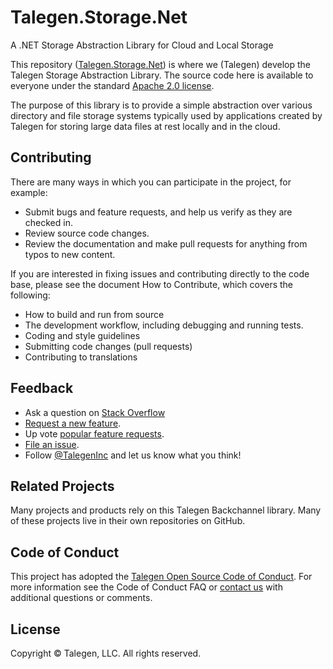 # Talegen.Storage.Net
A .NET Storage Abstraction Library for Cloud and Local Storage

This repository ([Talegen.Storage.Net](https://github.com/Talegen/Talegen.Storage.Net)) is where we (Talegen) develop the Talegen Storage Abstraction Library. The source code here is available to everyone under the standard [Apache 2.0 license](https://github.com/talegen/Talegen.PureBlue.Models/blob/main/LICENSE).

The purpose of this library is to provide a simple abstraction over various directory and file storage systems typically used by applications created by Talegen for storing large data files at rest locally and in the cloud. 

## Contributing

There are many ways in which you can participate in the project, for example:

 - Submit bugs and feature requests, and help us verify as they are checked in.
 - Review source code changes.
 - Review the documentation and make pull requests for anything from typos to new content. 

If you are interested in fixing issues and contributing directly to the code base, please see the document How to Contribute, which covers the following:

 - How to build and run from source
 - The development workflow, including debugging and running tests.
 - Coding and style guidelines
 - Submitting code changes (pull requests)
 - Contributing to translations

## Feedback

 - Ask a question on [Stack Overflow](https://stackoverflow.com/questions/tagged/Talegen)
 - [Request a new feature](https://github.com/talegen/Talegen.Storage.Net/blob/main/CONTRIBUTING.md).
 - Up vote [popular feature requests](https://github.com/talegen/Talegen.Storage.Net/issues?q=is:open%20is:issue%20label:feature-request%20sort:reactions-%2b1-desc).
 - [File an issue](https://github.com/talegen/Talegen.Storage.Net/issues).
 - Follow [@TalegenInc](https://twitter.com/TalegenInc) and let us know what you think!

## Related Projects

Many projects and products rely on this Talegen Backchannel library. Many of these projects live in their own repositories on GitHub. 

## Code of Conduct

This project has adopted the [Talegen Open Source Code of Conduct](https://talegen.com/open-source-code-of-conduct/). For more information see the Code of Conduct FAQ or [contact us](https://talegen.com/contact/) with additional questions or comments.

## License

Copyright &copy; Talegen, LLC. All rights reserved.
